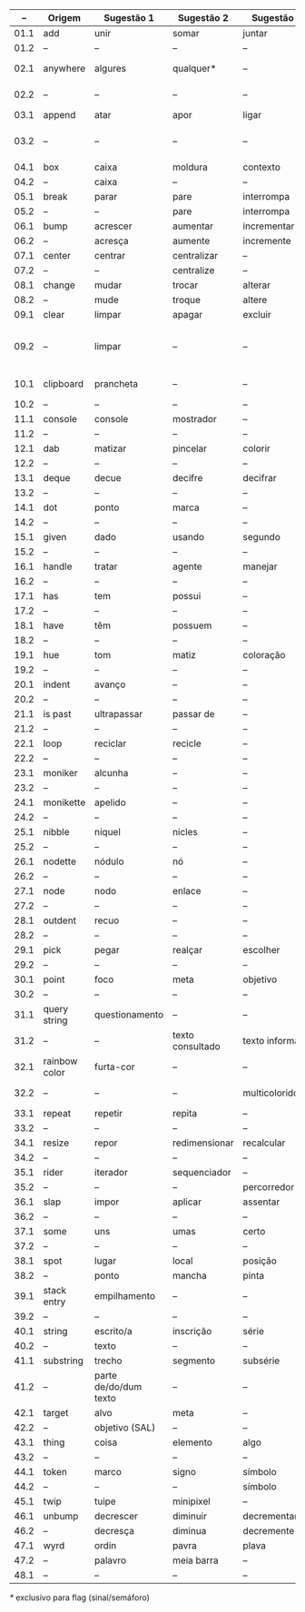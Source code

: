 |–|Origem|Sugestão 1|Sugestão 2|Sugestão 3|Sugestão 4|Sugestão 5|
|------------|------------|------------|------------|------------|------------|------------|
|01.1|add|unir|somar|juntar|adicionar|–|
|01.2|–|–|–|–|–|–|
|02.1|anywhere|algures|qualquer*|–|–|em qualquer lugar|
|02.2|–|–|–|–|–|em algum lugar|
|03.1|append|atar|apor|ligar|associar|Prepor|
|03.2|–|–|–|–|–|Por _x_ no início/começo de|
|04.1|box|caixa|moldura|contexto|circunstância|–|
|04.2|–|caixa|–|–|–|–|
|05.1|break|parar|pare|interrompa|interromper|–|
|05.2|–|–|pare|interrompa|–|–|
|06.1|bump|acrescer|aumentar|incrementar|acrescentar|–|
|06.2|–|acresça|aumente|incremente|acrescente|–|
|07.1|center|centrar|centralizar|–|–|–|
|07.2|–|–|centralize|–|–|–|
|08.1|change|mudar|trocar|alterar|modificar|–|
|08.2|–|mude|troque|altere|modifique|–|
|09.1|clear|limpar|apagar|excluir|clarear||
|09.2|–|limpar|–|–|–|mudar (o semáforo) para para a cor verde_*_|
|10.1|clipboard|prancheta|–|–|área de transferência|–|
|10.2|–|–|–|–|–|–|
|11.1|console|console|mostrador|–|–||
|11.2|–|–|–|–|–|–|
|12.1|dab|matizar|pincelar|colorir|–|–|
|12.2|–|–|–|–|–|–|
|13.1|deque|decue|decifre|decifrar|–|–|
|13.2|–|–|–|–|–|–|
|14.1|dot|ponto|marca|–|–|–|
|14.2|–|–|–|–|–|–|
|15.1|given|dado|usando|segundo|conforme|consoante|
|15.2|–|–|–|–|–|–|
|16.1|handle|tratar|agente|manejar|manipular|considerar|
|16.2|–|–|–|–|–|–|
|17.1|has|tem|possui|–|–|–|
|17.2|–|–|–|–|–|–|
|18.1|have|têm|possuem|–|–|–|
|18.2|–|–|–|–|–|–|
|19.1|hue|tom|matiz| coloração|tonalidade|–|
|19.2|–|–|–|–|–|–|
|20.1|indent|avanço|–|–|–||
|20.2|–|–|–|–|–|–|
|21.1|is past|ultrapassar|passar de|–|–|–|
|21.2|–|–|–|–|–|–|
|22.1|loop|reciclar|recicle|–|–|–|
|22.2|–|–|–|–|–|–|
|23.1|moniker|alcunha|–|–|–|–|
|23.2|–|–|–|–|–|–|
|24.1|monikette|apelido|–|–|–|–|
|24.2|–|–|–|–|–|–|
|25.1|nibble|níquel|nicles|–|–|–|
|25.2|–|–|–|–|–|–|
|26.1|nodette|nódulo|nó|–|–||
|26.2|–|–|–|–|–|–|
|27.1|node|nodo|enlace|–|–||
|27.2|–|–|–|–|–|–|
|28.1|outdent|recuo|–|–|–||
|28.2|–|–|–|–|–|–|
|29.1|pick|pegar|realçar|escolher|separar|selecionar|
|29.2|–|–|–|–|–|–|
|30.1|point|foco|meta|objetivo|–|–|
|30.2|–|–|–|–|–|–|
|31.1|query string|questionamento|–|–|inscrição de consulta||
|31.2|–|–|texto consultado|texto informado|–|texto de consulta|
|32.1|rainbow color|furta-cor|–|–|cor do arco-íris|–|
|32.2|–|–|–|multicolorido(a)|cor de arco íris|cor da íris|
|33.1|repeat|repetir|repita|–|–|–|
|33.2|–|–|–|–|–|–|
|34.1|resize|repor|redimensionar|recalcular|–|–|
|34.2|–|–|–|–|–|–|
|35.1|rider|iterador|sequenciador|–|–|–|
|35.2|–|–|–|percorredor|–|–|
|36.1|slap|impor|aplicar|assentar|empregar|–|
|36.2|–|–|–|–|–|colocar|
|37.1|some|uns|umas|certo|algum|alguns|
|37.2|–|–|–|–|alguma|algumas|
|38.1|spot|lugar|local|posição|–|–|
|38.2|–|ponto|mancha|pinta|–|–|
|39.1|stack entry|empilhamento|–|–|entrada de pilha|–|
|39.2|–|–|–|–|–|–|
|40.1|string|escrito/a|inscrição|série|sequência|frase|
|40.2|–|texto|–|–|–|–|
|41.1|substring|trecho|segmento|subsérie|subsequência|fragmento|
|41.2|–|parte de/do/dum texto|–|–|–|–|
|42.1|target|alvo|meta|–|–|–|
|42.2|–|objetivo (SAL)|–|–|–|–|
|43.1|thing|coisa|elemento|algo|objeto|–|
|43.2|–|–|–|–|–|–|
|44.1|token|marco|signo|símbolo|marca|–|
|44.2|–|–|–|símbolo|–|sinal|
|45.1|twip|tuipe|minipixel|–|–|–|
|46.1|unbump|decrescer|diminuir|decrementar|subtrair|reduzir|
|46.2|–|decresça|diminua|decremente|subtraia|reduza|
|47.1|wyrd|ordin|pavra|plava|–|–|
|47.2|–|palavro|meia barra|–|–|–|
|48.1|–|–|–|–|–|–|

_*_ exclusivo para flag (sinal/semáforo)
